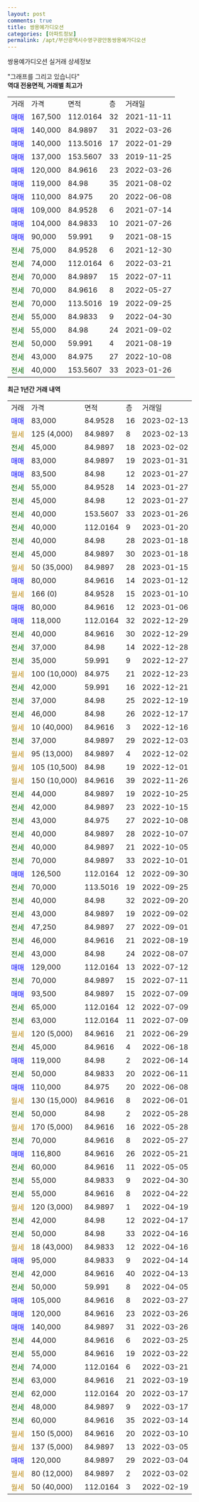 ```yaml
---
layout: post
comments: true
title: 쌍용예가디오션
categories: [아파트정보]
permalink: /apt/부산광역시수영구광안동쌍용예가디오션
---
```


쌍용예가디오션 실거래 상세정보

<script type="text/javascript">
  google.charts.load('current', {'packages':['line', 'corechart']});
  google.charts.setOnLoadCallback(drawChart);

  function drawChart() {
    var data = new google.visualization.DataTable();
    data.addColumn('date', '거래일');
    data.addColumn('number', "매매");
    data.addColumn('number', "전세");
    data.addColumn('number', "전매");

    data.addRows([[new Date(Date.parse("2023-02-13")), 83000, null, null], [new Date(Date.parse("2023-02-13")), null, null, null], [new Date(Date.parse("2023-02-02")), null, 45000, null], [new Date(Date.parse("2023-01-31")), 83000, null, null], [new Date(Date.parse("2023-01-27")), 83500, null, null], [new Date(Date.parse("2023-01-27")), null, 55000, null], [new Date(Date.parse("2023-01-27")), null, 45000, null], [new Date(Date.parse("2023-01-26")), null, 40000, null], [new Date(Date.parse("2023-01-20")), null, 40000, null], [new Date(Date.parse("2023-01-18")), null, 40000, null], [new Date(Date.parse("2023-01-18")), null, 45000, null], [new Date(Date.parse("2023-01-15")), null, null, null], [new Date(Date.parse("2023-01-12")), 80000, null, null], [new Date(Date.parse("2023-01-10")), null, null, null], [new Date(Date.parse("2023-01-06")), 80000, null, null], [new Date(Date.parse("2022-12-29")), 118000, null, null], [new Date(Date.parse("2022-12-29")), null, 40000, null], [new Date(Date.parse("2022-12-28")), null, 37000, null], [new Date(Date.parse("2022-12-27")), null, 35000, null], [new Date(Date.parse("2022-12-23")), null, null, null], [new Date(Date.parse("2022-12-21")), null, 42000, null], [new Date(Date.parse("2022-12-19")), null, 37000, null], [new Date(Date.parse("2022-12-17")), null, 46000, null], [new Date(Date.parse("2022-12-16")), null, null, null], [new Date(Date.parse("2022-12-03")), null, 37000, null], [new Date(Date.parse("2022-12-02")), null, null, null], [new Date(Date.parse("2022-12-01")), null, null, null], [new Date(Date.parse("2022-11-26")), null, null, null], [new Date(Date.parse("2022-10-25")), null, 44000, null], [new Date(Date.parse("2022-10-15")), null, 42000, null], [new Date(Date.parse("2022-10-08")), null, 43000, null], [new Date(Date.parse("2022-10-07")), null, 40000, null], [new Date(Date.parse("2022-10-05")), null, 40000, null], [new Date(Date.parse("2022-10-01")), null, 70000, null], [new Date(Date.parse("2022-09-30")), 126500, null, null], [new Date(Date.parse("2022-09-25")), null, 70000, null], [new Date(Date.parse("2022-09-20")), null, 40000, null], [new Date(Date.parse("2022-09-02")), null, 43000, null], [new Date(Date.parse("2022-09-01")), null, 47250, null], [new Date(Date.parse("2022-08-19")), null, 46000, null], [new Date(Date.parse("2022-08-07")), null, 43000, null], [new Date(Date.parse("2022-07-12")), 129000, null, null], [new Date(Date.parse("2022-07-11")), null, 70000, null], [new Date(Date.parse("2022-07-09")), 93500, null, null], [new Date(Date.parse("2022-07-09")), null, 65000, null], [new Date(Date.parse("2022-07-09")), null, 63000, null], [new Date(Date.parse("2022-06-29")), null, null, null], [new Date(Date.parse("2022-06-18")), null, 45000, null], [new Date(Date.parse("2022-06-14")), 119000, null, null], [new Date(Date.parse("2022-06-11")), null, 50000, null], [new Date(Date.parse("2022-06-08")), 110000, null, null], [new Date(Date.parse("2022-06-01")), null, null, null], [new Date(Date.parse("2022-05-28")), null, 50000, null], [new Date(Date.parse("2022-05-28")), null, null, null], [new Date(Date.parse("2022-05-27")), null, 70000, null], [new Date(Date.parse("2022-05-21")), 116800, null, null], [new Date(Date.parse("2022-05-05")), null, 60000, null], [new Date(Date.parse("2022-04-30")), null, 55000, null], [new Date(Date.parse("2022-04-22")), null, 55000, null], [new Date(Date.parse("2022-04-19")), null, null, null], [new Date(Date.parse("2022-04-17")), null, 42000, null], [new Date(Date.parse("2022-04-16")), null, 50000, null], [new Date(Date.parse("2022-04-16")), null, null, null], [new Date(Date.parse("2022-04-14")), 95000, null, null], [new Date(Date.parse("2022-04-13")), null, 42000, null], [new Date(Date.parse("2022-04-05")), null, 50000, null], [new Date(Date.parse("2022-03-27")), 105000, null, null], [new Date(Date.parse("2022-03-26")), 120000, null, null], [new Date(Date.parse("2022-03-26")), 140000, null, null], [new Date(Date.parse("2022-03-25")), null, 44000, null], [new Date(Date.parse("2022-03-22")), null, 55000, null], [new Date(Date.parse("2022-03-21")), null, 74000, null], [new Date(Date.parse("2022-03-19")), null, 63000, null], [new Date(Date.parse("2022-03-17")), null, 62000, null], [new Date(Date.parse("2022-03-17")), null, 48000, null], [new Date(Date.parse("2022-03-14")), null, 60000, null], [new Date(Date.parse("2022-03-10")), null, null, null], [new Date(Date.parse("2022-03-05")), null, null, null], [new Date(Date.parse("2022-03-04")), 120000, null, null], [new Date(Date.parse("2022-03-02")), null, null, null], [new Date(Date.parse("2022-02-19")), null, null, null]]);

    var options = {
      hAxis: {
        format: 'yyyy/MM/dd'
      },    
      lineWidth: 0,
      pointsVisible: true,    
      title: '최근 1년간 유형별 실거래가 분포',
      legend: { position: 'bottom' }
    };

    var formatter = new google.visualization.NumberFormat({pattern:'###,###'} );
    formatter.format(data, 1);
    formatter.format(data, 2);
    
    setTimeout(function() {
        var chart = new google.visualization.LineChart(document.getElementById('columnchart_material'));
        chart.draw(data, (options));
        document.getElementById('loading').style.display = 'none';
    }, 200);
  }
</script>


<div id="loading" style="z-index:20; display: block; margin-left: 0px">"그래프를 그리고 있습니다"</div>
<div id="columnchart_material" style="width: 95%; margin-left: 0px; display: block"></div>
<!-- contents start -->
<b>역대 전용면적, 거래별 최고가</b>
<table class="sortable">
    <tr>
      <td>거래</td>
      <td>가격</td>
      <td>면적</td>
      <td>층</td>
      <td>거래일</td>
    </tr>
        <tr>
          <td><a style="color: blue">매매</a></td>
          <td>167,500</td>
          <td>112.0164</td>
          <td>32</td>
          <td>2021-11-11</td>
        </tr>            <tr>
          <td><a style="color: blue">매매</a></td>
          <td>140,000</td>
          <td>84.9897</td>
          <td>31</td>
          <td>2022-03-26</td>
        </tr>            <tr>
          <td><a style="color: blue">매매</a></td>
          <td>140,000</td>
          <td>113.5016</td>
          <td>17</td>
          <td>2022-01-29</td>
        </tr>            <tr>
          <td><a style="color: blue">매매</a></td>
          <td>137,000</td>
          <td>153.5607</td>
          <td>33</td>
          <td>2019-11-25</td>
        </tr>            <tr>
          <td><a style="color: blue">매매</a></td>
          <td>120,000</td>
          <td>84.9616</td>
          <td>23</td>
          <td>2022-03-26</td>
        </tr>            <tr>
          <td><a style="color: blue">매매</a></td>
          <td>119,000</td>
          <td>84.98</td>
          <td>35</td>
          <td>2021-08-02</td>
        </tr>            <tr>
          <td><a style="color: blue">매매</a></td>
          <td>110,000</td>
          <td>84.975</td>
          <td>20</td>
          <td>2022-06-08</td>
        </tr>            <tr>
          <td><a style="color: blue">매매</a></td>
          <td>109,000</td>
          <td>84.9528</td>
          <td>6</td>
          <td>2021-07-14</td>
        </tr>            <tr>
          <td><a style="color: blue">매매</a></td>
          <td>104,000</td>
          <td>84.9833</td>
          <td>10</td>
          <td>2021-07-26</td>
        </tr>            <tr>
          <td><a style="color: blue">매매</a></td>
          <td>90,000</td>
          <td>59.991</td>
          <td>9</td>
          <td>2021-08-15</td>
        </tr>        
        <tr>
              <td><a style="color: darkgreen">전세</a></td>
              <td>75,000</td>
              <td>84.9528</td>
              <td>6</td>
              <td>2021-12-30</td>
            </tr>            <tr>
              <td><a style="color: darkgreen">전세</a></td>
              <td>74,000</td>
              <td>112.0164</td>
              <td>6</td>
              <td>2022-03-21</td>
            </tr>            <tr>
              <td><a style="color: darkgreen">전세</a></td>
              <td>70,000</td>
              <td>84.9897</td>
              <td>15</td>
              <td>2022-07-11</td>
            </tr>            <tr>
              <td><a style="color: darkgreen">전세</a></td>
              <td>70,000</td>
              <td>84.9616</td>
              <td>8</td>
              <td>2022-05-27</td>
            </tr>            <tr>
              <td><a style="color: darkgreen">전세</a></td>
              <td>70,000</td>
              <td>113.5016</td>
              <td>19</td>
              <td>2022-09-25</td>
            </tr>            <tr>
              <td><a style="color: darkgreen">전세</a></td>
              <td>55,000</td>
              <td>84.9833</td>
              <td>9</td>
              <td>2022-04-30</td>
            </tr>            <tr>
              <td><a style="color: darkgreen">전세</a></td>
              <td>55,000</td>
              <td>84.98</td>
              <td>24</td>
              <td>2021-09-02</td>
            </tr>            <tr>
              <td><a style="color: darkgreen">전세</a></td>
              <td>50,000</td>
              <td>59.991</td>
              <td>4</td>
              <td>2021-08-19</td>
            </tr>            <tr>
              <td><a style="color: darkgreen">전세</a></td>
              <td>43,000</td>
              <td>84.975</td>
              <td>27</td>
              <td>2022-10-08</td>
            </tr>            <tr>
              <td><a style="color: darkgreen">전세</a></td>
              <td>40,000</td>
              <td>153.5607</td>
              <td>33</td>
              <td>2023-01-26</td>
            </tr>        
    
</table>

<b>최근 1년간 거래 내역</b>

<table class="sortable">
    <tr>
      <td>거래</td>
      <td>가격</td>
      <td>면적</td>
      <td>층</td>
      <td>거래일</td>
    </tr>
    <tr>
      <td><a style="color: blue">매매</a></td>
      <td>83,000</td>
      <td>84.9528</td>
      <td>16</td>
      <td>2023-02-13</td>
    </tr>          <tr>
      <td><a style="color: darkgoldenrod">월세</a></td>
      <td>125 (4,000)</td>
      <td>84.9897</td>
      <td>8</td>
      <td>2023-02-13</td>
    </tr>          <tr>
      <td><a style="color: darkgreen">전세</a></td>
      <td>45,000</td>
      <td>84.9897</td>
      <td>18</td>
      <td>2023-02-02</td>
    </tr>          <tr>
      <td><a style="color: blue">매매</a></td>
      <td>83,000</td>
      <td>84.9897</td>
      <td>19</td>
      <td>2023-01-31</td>
    </tr>          <tr>
      <td><a style="color: blue">매매</a></td>
      <td>83,500</td>
      <td>84.98</td>
      <td>12</td>
      <td>2023-01-27</td>
    </tr>          <tr>
      <td><a style="color: darkgreen">전세</a></td>
      <td>55,000</td>
      <td>84.9528</td>
      <td>14</td>
      <td>2023-01-27</td>
    </tr>          <tr>
      <td><a style="color: darkgreen">전세</a></td>
      <td>45,000</td>
      <td>84.98</td>
      <td>12</td>
      <td>2023-01-27</td>
    </tr>          <tr>
      <td><a style="color: darkgreen">전세</a></td>
      <td>40,000</td>
      <td>153.5607</td>
      <td>33</td>
      <td>2023-01-26</td>
    </tr>          <tr>
      <td><a style="color: darkgreen">전세</a></td>
      <td>40,000</td>
      <td>112.0164</td>
      <td>9</td>
      <td>2023-01-20</td>
    </tr>          <tr>
      <td><a style="color: darkgreen">전세</a></td>
      <td>40,000</td>
      <td>84.98</td>
      <td>28</td>
      <td>2023-01-18</td>
    </tr>          <tr>
      <td><a style="color: darkgreen">전세</a></td>
      <td>45,000</td>
      <td>84.9897</td>
      <td>30</td>
      <td>2023-01-18</td>
    </tr>          <tr>
      <td><a style="color: darkgoldenrod">월세</a></td>
      <td>50 (35,000)</td>
      <td>84.9897</td>
      <td>28</td>
      <td>2023-01-15</td>
    </tr>          <tr>
      <td><a style="color: blue">매매</a></td>
      <td>80,000</td>
      <td>84.9616</td>
      <td>14</td>
      <td>2023-01-12</td>
    </tr>          <tr>
      <td><a style="color: darkgoldenrod">월세</a></td>
      <td>166 (0)</td>
      <td>84.9528</td>
      <td>15</td>
      <td>2023-01-10</td>
    </tr>          <tr>
      <td><a style="color: blue">매매</a></td>
      <td>80,000</td>
      <td>84.9616</td>
      <td>12</td>
      <td>2023-01-06</td>
    </tr>          <tr>
      <td><a style="color: blue">매매</a></td>
      <td>118,000</td>
      <td>112.0164</td>
      <td>32</td>
      <td>2022-12-29</td>
    </tr>          <tr>
      <td><a style="color: darkgreen">전세</a></td>
      <td>40,000</td>
      <td>84.9616</td>
      <td>30</td>
      <td>2022-12-29</td>
    </tr>          <tr>
      <td><a style="color: darkgreen">전세</a></td>
      <td>37,000</td>
      <td>84.98</td>
      <td>14</td>
      <td>2022-12-28</td>
    </tr>          <tr>
      <td><a style="color: darkgreen">전세</a></td>
      <td>35,000</td>
      <td>59.991</td>
      <td>9</td>
      <td>2022-12-27</td>
    </tr>          <tr>
      <td><a style="color: darkgoldenrod">월세</a></td>
      <td>100 (10,000)</td>
      <td>84.975</td>
      <td>21</td>
      <td>2022-12-23</td>
    </tr>          <tr>
      <td><a style="color: darkgreen">전세</a></td>
      <td>42,000</td>
      <td>59.991</td>
      <td>16</td>
      <td>2022-12-21</td>
    </tr>          <tr>
      <td><a style="color: darkgreen">전세</a></td>
      <td>37,000</td>
      <td>84.98</td>
      <td>25</td>
      <td>2022-12-19</td>
    </tr>          <tr>
      <td><a style="color: darkgreen">전세</a></td>
      <td>46,000</td>
      <td>84.98</td>
      <td>26</td>
      <td>2022-12-17</td>
    </tr>          <tr>
      <td><a style="color: darkgoldenrod">월세</a></td>
      <td>10 (40,000)</td>
      <td>84.9616</td>
      <td>3</td>
      <td>2022-12-16</td>
    </tr>          <tr>
      <td><a style="color: darkgreen">전세</a></td>
      <td>37,000</td>
      <td>84.9897</td>
      <td>29</td>
      <td>2022-12-03</td>
    </tr>          <tr>
      <td><a style="color: darkgoldenrod">월세</a></td>
      <td>95 (13,000)</td>
      <td>84.9897</td>
      <td>4</td>
      <td>2022-12-02</td>
    </tr>          <tr>
      <td><a style="color: darkgoldenrod">월세</a></td>
      <td>105 (10,500)</td>
      <td>84.98</td>
      <td>19</td>
      <td>2022-12-01</td>
    </tr>          <tr>
      <td><a style="color: darkgoldenrod">월세</a></td>
      <td>150 (10,000)</td>
      <td>84.9616</td>
      <td>39</td>
      <td>2022-11-26</td>
    </tr>          <tr>
      <td><a style="color: darkgreen">전세</a></td>
      <td>44,000</td>
      <td>84.9897</td>
      <td>19</td>
      <td>2022-10-25</td>
    </tr>          <tr>
      <td><a style="color: darkgreen">전세</a></td>
      <td>42,000</td>
      <td>84.9897</td>
      <td>23</td>
      <td>2022-10-15</td>
    </tr>          <tr>
      <td><a style="color: darkgreen">전세</a></td>
      <td>43,000</td>
      <td>84.975</td>
      <td>27</td>
      <td>2022-10-08</td>
    </tr>          <tr>
      <td><a style="color: darkgreen">전세</a></td>
      <td>40,000</td>
      <td>84.9897</td>
      <td>28</td>
      <td>2022-10-07</td>
    </tr>          <tr>
      <td><a style="color: darkgreen">전세</a></td>
      <td>40,000</td>
      <td>84.9897</td>
      <td>21</td>
      <td>2022-10-05</td>
    </tr>          <tr>
      <td><a style="color: darkgreen">전세</a></td>
      <td>70,000</td>
      <td>84.9897</td>
      <td>33</td>
      <td>2022-10-01</td>
    </tr>          <tr>
      <td><a style="color: blue">매매</a></td>
      <td>126,500</td>
      <td>112.0164</td>
      <td>12</td>
      <td>2022-09-30</td>
    </tr>          <tr>
      <td><a style="color: darkgreen">전세</a></td>
      <td>70,000</td>
      <td>113.5016</td>
      <td>19</td>
      <td>2022-09-25</td>
    </tr>          <tr>
      <td><a style="color: darkgreen">전세</a></td>
      <td>40,000</td>
      <td>84.98</td>
      <td>32</td>
      <td>2022-09-20</td>
    </tr>          <tr>
      <td><a style="color: darkgreen">전세</a></td>
      <td>43,000</td>
      <td>84.9897</td>
      <td>19</td>
      <td>2022-09-02</td>
    </tr>          <tr>
      <td><a style="color: darkgreen">전세</a></td>
      <td>47,250</td>
      <td>84.9897</td>
      <td>27</td>
      <td>2022-09-01</td>
    </tr>          <tr>
      <td><a style="color: darkgreen">전세</a></td>
      <td>46,000</td>
      <td>84.9616</td>
      <td>21</td>
      <td>2022-08-19</td>
    </tr>          <tr>
      <td><a style="color: darkgreen">전세</a></td>
      <td>43,000</td>
      <td>84.98</td>
      <td>24</td>
      <td>2022-08-07</td>
    </tr>          <tr>
      <td><a style="color: blue">매매</a></td>
      <td>129,000</td>
      <td>112.0164</td>
      <td>13</td>
      <td>2022-07-12</td>
    </tr>          <tr>
      <td><a style="color: darkgreen">전세</a></td>
      <td>70,000</td>
      <td>84.9897</td>
      <td>15</td>
      <td>2022-07-11</td>
    </tr>          <tr>
      <td><a style="color: blue">매매</a></td>
      <td>93,500</td>
      <td>84.9897</td>
      <td>15</td>
      <td>2022-07-09</td>
    </tr>          <tr>
      <td><a style="color: darkgreen">전세</a></td>
      <td>65,000</td>
      <td>112.0164</td>
      <td>12</td>
      <td>2022-07-09</td>
    </tr>          <tr>
      <td><a style="color: darkgreen">전세</a></td>
      <td>63,000</td>
      <td>112.0164</td>
      <td>11</td>
      <td>2022-07-09</td>
    </tr>          <tr>
      <td><a style="color: darkgoldenrod">월세</a></td>
      <td>120 (5,000)</td>
      <td>84.9616</td>
      <td>21</td>
      <td>2022-06-29</td>
    </tr>          <tr>
      <td><a style="color: darkgreen">전세</a></td>
      <td>45,000</td>
      <td>84.9616</td>
      <td>4</td>
      <td>2022-06-18</td>
    </tr>          <tr>
      <td><a style="color: blue">매매</a></td>
      <td>119,000</td>
      <td>84.98</td>
      <td>2</td>
      <td>2022-06-14</td>
    </tr>          <tr>
      <td><a style="color: darkgreen">전세</a></td>
      <td>50,000</td>
      <td>84.9833</td>
      <td>20</td>
      <td>2022-06-11</td>
    </tr>          <tr>
      <td><a style="color: blue">매매</a></td>
      <td>110,000</td>
      <td>84.975</td>
      <td>20</td>
      <td>2022-06-08</td>
    </tr>          <tr>
      <td><a style="color: darkgoldenrod">월세</a></td>
      <td>130 (15,000)</td>
      <td>84.9616</td>
      <td>8</td>
      <td>2022-06-01</td>
    </tr>          <tr>
      <td><a style="color: darkgreen">전세</a></td>
      <td>50,000</td>
      <td>84.98</td>
      <td>2</td>
      <td>2022-05-28</td>
    </tr>          <tr>
      <td><a style="color: darkgoldenrod">월세</a></td>
      <td>170 (5,000)</td>
      <td>84.9616</td>
      <td>16</td>
      <td>2022-05-28</td>
    </tr>          <tr>
      <td><a style="color: darkgreen">전세</a></td>
      <td>70,000</td>
      <td>84.9616</td>
      <td>8</td>
      <td>2022-05-27</td>
    </tr>          <tr>
      <td><a style="color: blue">매매</a></td>
      <td>116,800</td>
      <td>84.9616</td>
      <td>26</td>
      <td>2022-05-21</td>
    </tr>          <tr>
      <td><a style="color: darkgreen">전세</a></td>
      <td>60,000</td>
      <td>84.9616</td>
      <td>11</td>
      <td>2022-05-05</td>
    </tr>          <tr>
      <td><a style="color: darkgreen">전세</a></td>
      <td>55,000</td>
      <td>84.9833</td>
      <td>9</td>
      <td>2022-04-30</td>
    </tr>          <tr>
      <td><a style="color: darkgreen">전세</a></td>
      <td>55,000</td>
      <td>84.9616</td>
      <td>8</td>
      <td>2022-04-22</td>
    </tr>          <tr>
      <td><a style="color: darkgoldenrod">월세</a></td>
      <td>120 (3,000)</td>
      <td>84.9897</td>
      <td>1</td>
      <td>2022-04-19</td>
    </tr>          <tr>
      <td><a style="color: darkgreen">전세</a></td>
      <td>42,000</td>
      <td>84.98</td>
      <td>12</td>
      <td>2022-04-17</td>
    </tr>          <tr>
      <td><a style="color: darkgreen">전세</a></td>
      <td>50,000</td>
      <td>84.98</td>
      <td>33</td>
      <td>2022-04-16</td>
    </tr>          <tr>
      <td><a style="color: darkgoldenrod">월세</a></td>
      <td>18 (43,000)</td>
      <td>84.9833</td>
      <td>12</td>
      <td>2022-04-16</td>
    </tr>          <tr>
      <td><a style="color: blue">매매</a></td>
      <td>95,000</td>
      <td>84.9833</td>
      <td>9</td>
      <td>2022-04-14</td>
    </tr>          <tr>
      <td><a style="color: darkgreen">전세</a></td>
      <td>42,000</td>
      <td>84.9616</td>
      <td>40</td>
      <td>2022-04-13</td>
    </tr>          <tr>
      <td><a style="color: darkgreen">전세</a></td>
      <td>50,000</td>
      <td>59.991</td>
      <td>8</td>
      <td>2022-04-05</td>
    </tr>          <tr>
      <td><a style="color: blue">매매</a></td>
      <td>105,000</td>
      <td>84.9616</td>
      <td>8</td>
      <td>2022-03-27</td>
    </tr>          <tr>
      <td><a style="color: blue">매매</a></td>
      <td>120,000</td>
      <td>84.9616</td>
      <td>23</td>
      <td>2022-03-26</td>
    </tr>          <tr>
      <td><a style="color: blue">매매</a></td>
      <td>140,000</td>
      <td>84.9897</td>
      <td>31</td>
      <td>2022-03-26</td>
    </tr>          <tr>
      <td><a style="color: darkgreen">전세</a></td>
      <td>44,000</td>
      <td>84.9616</td>
      <td>6</td>
      <td>2022-03-25</td>
    </tr>          <tr>
      <td><a style="color: darkgreen">전세</a></td>
      <td>55,000</td>
      <td>84.9616</td>
      <td>19</td>
      <td>2022-03-22</td>
    </tr>          <tr>
      <td><a style="color: darkgreen">전세</a></td>
      <td>74,000</td>
      <td>112.0164</td>
      <td>6</td>
      <td>2022-03-21</td>
    </tr>          <tr>
      <td><a style="color: darkgreen">전세</a></td>
      <td>63,000</td>
      <td>84.9616</td>
      <td>21</td>
      <td>2022-03-19</td>
    </tr>          <tr>
      <td><a style="color: darkgreen">전세</a></td>
      <td>62,000</td>
      <td>112.0164</td>
      <td>20</td>
      <td>2022-03-17</td>
    </tr>          <tr>
      <td><a style="color: darkgreen">전세</a></td>
      <td>48,000</td>
      <td>84.9897</td>
      <td>9</td>
      <td>2022-03-17</td>
    </tr>          <tr>
      <td><a style="color: darkgreen">전세</a></td>
      <td>60,000</td>
      <td>84.9616</td>
      <td>35</td>
      <td>2022-03-14</td>
    </tr>          <tr>
      <td><a style="color: darkgoldenrod">월세</a></td>
      <td>150 (5,000)</td>
      <td>84.9616</td>
      <td>20</td>
      <td>2022-03-10</td>
    </tr>          <tr>
      <td><a style="color: darkgoldenrod">월세</a></td>
      <td>137 (5,000)</td>
      <td>84.9897</td>
      <td>13</td>
      <td>2022-03-05</td>
    </tr>          <tr>
      <td><a style="color: blue">매매</a></td>
      <td>120,000</td>
      <td>84.9897</td>
      <td>29</td>
      <td>2022-03-04</td>
    </tr>          <tr>
      <td><a style="color: darkgoldenrod">월세</a></td>
      <td>80 (12,000)</td>
      <td>84.9897</td>
      <td>2</td>
      <td>2022-03-02</td>
    </tr>          <tr>
      <td><a style="color: darkgoldenrod">월세</a></td>
      <td>50 (40,000)</td>
      <td>112.0164</td>
      <td>3</td>
      <td>2022-02-19</td>
    </tr>      </table>
<!-- contents end -->    

